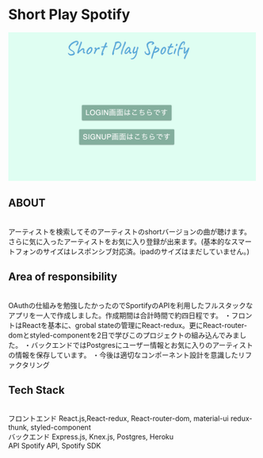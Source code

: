# Short Play Spotify


<img height=300 width=500 src='public/shot.png'>

<br>

## ABOUT 

<br>
アーティストを検索してそのアーティストのshortバージョンの曲が聴けます。さらに気に入ったアーティストをお気に入り登録が出来ます。(基本的なスマートフォンのサイズはレスポンシブ対応済。ipadのサイズはまだしていません。)

<br>

## Area of responsibility

<br>
OAuthの仕組みを勉強したかったのでSportifyのAPIを利用したフルスタックなアプリを一人で作成しました。作成期間は合計時間で約四日程です。
  ・フロントはReactを基本に、grobal stateの管理にReact-redux。更にReact-router-domとstyled-componentを2日で学びこのプロジェクトの組み込んでみました。
  ・バックエンドではPostgresにユーザー情報とお気に入りのアーティストの情報を保存しています。
  ・今後は適切なコンポーネント設計を意識したリファクタリング
<br>

## Tech Stack

<br>
フロントエンド  React.js,React-redux, React-router-dom, material-ui redux-thunk, styled-component
<br>
バックエンド  Express.js, Knex.js, Postgres, Heroku
<br>
 API  Spotify API, Spotify SDK
